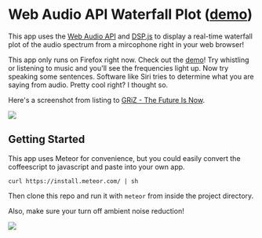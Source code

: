 # Web Audio API Waterfall Plot ([demo](http://webaudio-waterfall.meteor.com))

This app uses the [Web Audio API](https://developer.mozilla.org/en-US/docs/Web/API/Web_Audio_API) and [DSP.js](https://github.com/corbanbrook/dsp.js/) to display a real-time waterfall plot of the audio spectrum from a mircophone right in your web browser!

This app only runs on Firefox right now. Check out the [demo](http://webaudio-waterfall.meteor.com)! Try whistling or listening to music and you'll see the frequencies light up. Now try speaking some sentences. Software like Siri tries to determine what you are saying from audio. Pretty cool right? I thought so.

Here's a screenshot from listing to [GRiZ - The Future Is Now](https://www.youtube.com/watch?v=tPqLfsmL0bM).

![](public/screenshot.png)

## Getting Started

This app uses Meteor for convenience, but you could easily convert the coffeescript to javascript and paste into your own app.

    curl https://install.meteor.com/ | sh

Then clone this repo and run it with `meteor` from inside the project directory.

Also, make sure your turn off ambient noise reduction!

![](http://i.stack.imgur.com/Bvg1x.jpg)
